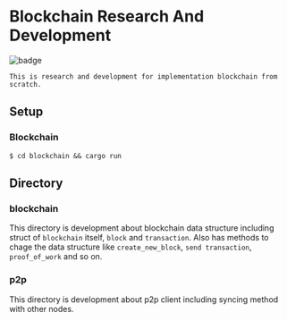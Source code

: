 # Blockchain Research And Development
![badge](https://action-badges.now.sh/NoCtrlZ/blockchain-reseach-and-development?action=test)   
```
This is research and development for implementation blockchain from scratch.
```
## Setup
### Blockchain
```
$ cd blockchain && cargo run
```
## Directory
### blockchain
This directory is development about blockchain data structure including struct of `blockchain` itself, `block` and `transaction`. Also has methods to chage the data structure like `create_new_block`, `send transaction`, `proof_of_work` and so on.
### p2p
This directory is development about p2p client including syncing method with other nodes.
